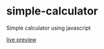 # simple-calculator
Simple calculator using javascript

[live preview](https://asifshaik02.github.io/simple-calculator/)
